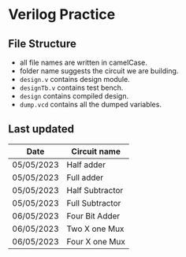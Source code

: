 # Verilog Practice

## File Structure

- all file names are written in camelCase.
- folder name suggests the circuit we are building.
- `design.v` contains design module.
- `designTb.v` contains test bench.
- `design` contains compiled design.
- `dump.vcd` contains all the dumped variables.

## Last updated

| Date       | Circuit name    |
| ---------- | --------------- |
| 05/05/2023 | Half adder      |
| 05/05/2023 | Full adder      |
| 05/05/2023 | Half Subtractor |
| 05/05/2023 | Full Subtractor |
| 06/05/2023 | Four Bit Adder  |
| 06/05/2023 | Two X one Mux   |
| 06/05/2023 | Four X one Mux  |
